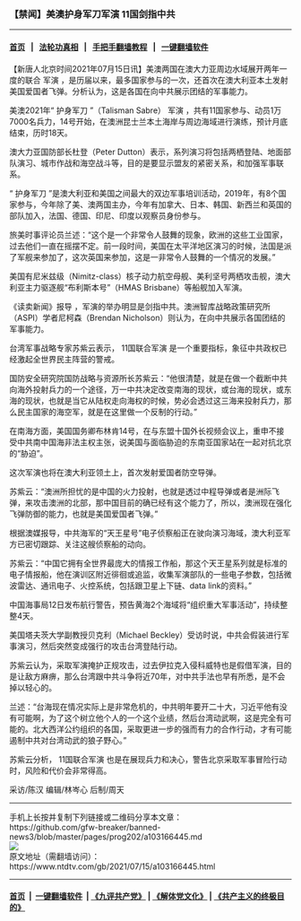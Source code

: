 ### 【禁闻】美澳护身军刀军演 11国剑指中共
------------------------

#### [首页](https://github.com/gfw-breaker/banned-news3/blob/master/README.md) &nbsp;&nbsp;|&nbsp;&nbsp; [法轮功真相](https://github.com/begood0513/basic/blob/master/README.md)  &nbsp;&nbsp;|&nbsp;&nbsp; [手把手翻墙教程](https://github.com/gfw-breaker/guides/wiki)  &nbsp;&nbsp;|&nbsp;&nbsp; [一键翻墙软件](https://github.com/gfw-breaker/nogfw/blob/master/README.md)  



<div><div class="post_content" itemprop="articleBody">
 <p>
  【新唐人北京时间2021年07月15日讯】美澳两国在澳大力亚周边水域展开两年一度的联合
  <ok href="https://www.ntdtv.com/gb/军演.htm">
   军演
  </ok>
  ，是历届以来，最多国家参与的一次，还首次在澳大利亚本土发射美国爱国者飞弹。分析认为，这是各国在向中共展示团结的军事能力。
 </p>
 <p>
  美澳2021年“
  <ok href="https://www.ntdtv.com/gb/护身军刀.htm">
   护身军刀
  </ok>
  ”（Talisman Sabre）
  <ok href="https://www.ntdtv.com/gb/军演.htm">
   军演
  </ok>
  ，共有11国家参与、动员1万7000名兵力，14号开始，在澳洲昆士兰本土海岸与周边海域进行演练，预计月底结束，历时18天。
 </p>
 <p>
  澳大力亚国防部长杜登（Peter Dutton）表示，系列演习将包括两栖登陆、地面部队演习、城市作战和海空战斗等，目的是要显示盟友的紧密关系，和加强军事联系。
 </p>
 <p>
  “
  <ok href="https://www.ntdtv.com/gb/护身军刀.htm">
   护身军刀
  </ok>
  ”是澳大利亚和美国之间最大的双边军事培训活动，2019年，有8个国家参与，今年除了美、澳两国主办，今年有加拿大、日本、韩国、新西兰和英国的部队加入，法国、德国、印尼、印度以观察员身份参与。
 </p>
 <p>
  旅美时事评论员兰述：“这个是一个非常令人鼓舞的现象，欧洲的这些工业国家，过去他们一直在摇摆不定。前一段时间，美国在太平洋地区演习的时候，法国是派了军舰来参加了，这次英国来参加，这是一非常令人鼓舞的一个情况的发展。”
 </p>
 <p>
  美国有尼米兹级（Nimitz-class）核子动力航空母舰、美利坚号两栖攻击舰，澳大利亚主力驱逐舰“布利斯本号”（HMAS Brisbane）等船舰加入军演。
 </p>
 <p>
  <ok href="https://www.ntdtv.com/gb/《读卖新闻》报导.htm">
   《读卖新闻》报导
  </ok>
  ，军演的举办明显是剑指中共。澳洲智库战略政策研究所（ASPI）学者尼柯森（Brendan Nicholson）则认为，在向中共展示各国团结的军事能力。
 </p>
 <p>
  台湾军事战略专家苏紫云表示，
  <ok href="https://www.ntdtv.com/gb/11国联合军演.htm">
   11国联合军演
  </ok>
  是一个重要指标，象征中共政权已经激起全世界民主阵营的警戒。
 </p>
 <p>
  国防安全研究院国防战略与资源所长苏紫云：“他很清楚，就是在做一个截断中共向海外投射兵力的一个途径，万一中共决定改变南海的现状，或台海的现状，或东海的现状，也就是当它从陆权走向海权的时候，势必会透过这三海来投射兵力，那么民主国家的海空军，就是在这里做一个反制的行动。”
 </p>
 <p>
  在南海方面，美国国务卿布林肯14号，在与东盟十国外长视频会议上，重申不接受中共南中国海非法主权主张，说美国与面临胁迫的东南亚国家站在一起对抗北京的“胁迫”。
 </p>
 <p>
  这次军演也将在澳大利亚领土上，首次发射爱国者防空导弹。
 </p>
 <p>
  苏紫云：“澳洲所担忧的是中国的火力投射，也就是透过中程导弹或者是洲际飞弹，来攻击澳洲的北部，那中国目前的确已经有这个能力了，所以，澳洲现在强化飞弹防御的能力，也就是美国爱国者飞弹。”
 </p>
 <p>
  根据澳媒报导，中共海军的“天王星号”电子侦察船正在驶向演习海域，澳大利亚军方已密切跟踪、关注这艘侦察船的动向。
 </p>
 <p>
  苏紫云：“中国它拥有全世界最庞大的情报工作船，那这个天王星系列就是标准的电子情报船，他在演训区附近徘徊或追监，收集军演部队的一些电子参数，包括微波雷达、通讯电子、火控系统，包括跟卫星上下链、data link的资料。”
 </p>
 <p>
  中国海事局12日发布航行警告，预告黄海2个海域将“组织重大军事活动”，持续整整4天。
 </p>
 <p>
  美国塔夫茨大学副教授贝克利（Michael Beckley）受访时说，中共会假装进行军事演习，然后突然变成强行的攻击台湾登陆行动。
 </p>
 <p>
  苏紫云认为，采取军演掩护正规攻击，过去伊拉克入侵科威特也是假借军演，目的是让敌方麻痹，那么台湾跟中共斗争将近70年，对中共手法也早有所悉，是不会掉以轻心的。
 </p>
 <p>
  兰述：“台海现在情况实际上是非常危机的，中共明年要开二十大，习近平他有没有可能啊，为了这个树立他个人的一个这个业绩，然后台湾动武啊，这是完全有可能的。北大西洋公约组织的各国，采取更进一步的强而有力的合作行动，才有可能遏制中共对台湾动武的狼子野心。”
 </p>
 <p>
  苏紫云分析，
  <ok href="https://www.ntdtv.com/gb/11国联合军演.htm">
   11国联合军演
  </ok>
  也是在展现兵力和决心，警告北京采取军事冒险行动时，风险和代价会非常得高。
 </p>
 <p>
  采访/陈汉 编辑/林岑心 后制/周天
 </p>
 <div class="single_ad">
 </div>
</div>
</div>
<hr/>
手机上长按并复制下列链接或二维码分享本文章：<br/>
https://github.com/gfw-breaker/banned-news3/blob/master/pages/prog202/a103166445.md <br/>
<a href='https://github.com/gfw-breaker/banned-news3/blob/master/pages/prog202/a103166445.md'><img src='https://github.com/gfw-breaker/banned-news3/blob/master/pages/prog202/a103166445.md.png'/></a> <br/>
原文地址（需翻墙访问）：https://www.ntdtv.com/gb/2021/07/15/a103166445.html


------------------------
#### [首页](https://github.com/gfw-breaker/banned-news3/blob/master/README.md) &nbsp;|&nbsp; [一键翻墙软件](https://github.com/gfw-breaker/nogfw/blob/master/README.md) &nbsp;| [《九评共产党》](https://github.com/gfw-breaker/9ping.md/blob/master/README.md#九评之一评共产党是什么) | [《解体党文化》](https://github.com/gfw-breaker/jtdwh.md/blob/master/README.md) | [《共产主义的终极目的》](https://github.com/gfw-breaker/gczydzjmd.md/blob/master/README.md)


<img src='http://gfw-breaker.win/banned-news3/pages/prog202/a103166445.md' width='0px' height='0px'/>